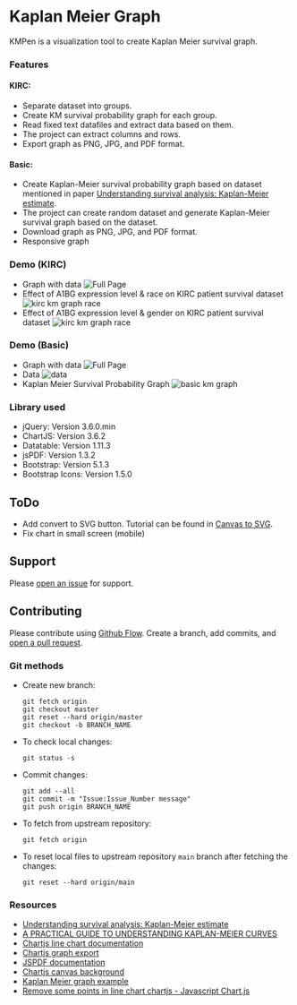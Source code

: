 # Kaplan Meier Graph

KMPen is a visualization tool to create Kaplan Meier survival graph.

### Features
#### KIRC:
- Separate dataset into groups.
- Create KM survival probability graph for each group.
- Read fixed text datafiles and extract data based on them.
- The project can extract columns and rows.
- Export graph as PNG, JPG, and PDF format.
#### Basic:
- Create Kaplan-Meier survival probability graph based on dataset mentioned in paper [Understanding survival analysis: Kaplan-Meier estimate](https://www.ncbi.nlm.nih.gov/pmc/articles/PMC3059453/).
- The project can create random dataset and generate Kaplan-Meier survival graph based on the dataset.
- Download graph as PNG, JPG, and PDF format.
- Responsive graph

### Demo (KIRC)

- Graph with data
  ![Full Page](screenshots/full.png)
- Effect of A1BG expression level & race on KIRC patient survival dataset
  ![kirc km graph race](screenshots/km_graph.png)
- Effect of A1BG expression level & gender on KIRC patient survival dataset
  ![kirc km graph race](screenshots/km_graph_2.png)

### Demo (Basic)

- Graph with data
  ![Full Page](screenshots_basic_km_plots/full.png)
- Data
  ![data](screenshots_basic_km_plots/data.png)
- Kaplan Meier Survival Probability Graph
  ![basic km graph](screenshots_basic_km_plots/km_graph.png)


### Library used
- jQuery: Version 3.6.0.min
- ChartJS: Version 3.6.2
- Datatable: Version 1.11.3
- jsPDF: Version 1.3.2
- Bootstrap: Version 5.1.3
- Bootstrap Icons: Version 1.5.0

## ToDo
- Add convert to SVG button. Tutorial can be found in [Canvas to SVG](https://editor.p5js.org/jeffThompson/sketches/9UBWBj32R).
- Fix chart in small screen (mobile)

## Support

Please [open an issue](https://github.com/arsho/kmpen/issues/new) for support.

## Contributing

Please contribute using [Github Flow](https://guides.github.com/introduction/flow/). Create a branch, add commits, and [open a pull request](https://github.com/arsho/kids_math/compare/).

### Git methods
- Create new branch:
    ```
    git fetch origin
    git checkout master
    git reset --hard origin/master
    git checkout -b BRANCH_NAME
    ```    
- To check local changes:
    ```
    git status -s
    ```
- Commit changes:
    ```
    git add --all
    git commit -m "Issue:Issue_Number message"
    git push origin BRANCH_NAME
    ```    
- To fetch from upstream repository:
    ```
    git fetch origin
    ```
- To reset local files to upstream repository `main` branch after fetching the changes:
    ```
    git reset --hard origin/main
    ```

### Resources
- [Understanding survival analysis: Kaplan-Meier estimate](https://www.ncbi.nlm.nih.gov/pmc/articles/PMC3059453/)
- [A PRACTICAL GUIDE TO UNDERSTANDING KAPLAN-MEIER CURVES](https://www.ncbi.nlm.nih.gov/pmc/articles/PMC3932959/)
- [Chartjs line chart documentation](https://www.chartjs.org/docs/3.6.2/charts/line.html)
- [Chartjs graph export](https://www.chartjs.org/docs/3.6.2/developers/api.html#tobase64image-type-quality)
- [JSPDF documentation](https://github.com/matb/jsPDF)
- [Chartjs canvas background](https://www.chartjs.org/docs/3.6.2/configuration/canvas-background.html)
- [Kaplan Meier graph example](https://canvasxpress.org/examples/kaplan-meier-1.html)
- [Remove some points in line chart chartjs - Javascript Chart.js](http://www.java2s.com/example/javascript/chart.js/remove-some-points-in-line-chart-chartjs.html)